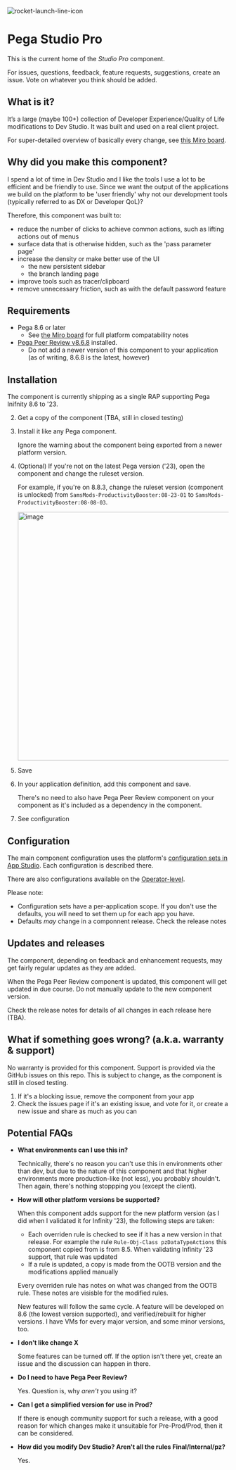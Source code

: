 ![rocket-launch-line-icon](https://github.com/sammich/PegaStudioPro/assets/1682127/39f93eb8-25c1-4f2e-a525-d7b090dfb198)

# Pega Studio Pro

This is the current home of the *Studio Pro* component.

For issues, questions, feedback, feature requests, suggestions, create an issue. Vote on whatever you think should be added.

## What is it?

It’s a large (maybe 100+) collection of Developer Experience/Quality of Life modifications to Dev Studio. It was built and used on a real client project.

For super-detailed overview of basically every change, see [this Miro board](https://miro.com/app/board/uXjVNWQE6xU=/?share_link_id=474308154811).

## Why did you make this component?

I spend a lot of time in Dev Studio and I like the tools I use a lot to be efficient and be friendly to use. Since we want the output of the applications we build on the platform to be 'user friendly' why not our development tools (typically referred to as DX or Developer QoL)?

Therefore, this component was built to:

- reduce the number of clicks to achieve common actions, such as lifting actions out of menus
- surface data that is otherwise hidden, such as the 'pass parameter page'
- increase the density or make better use of the UI
  - the new persistent sidebar
  - the branch landing page
- improve tools such as tracer/clipboard
- remove unnecessary friction, such as with the default password feature

## Requirements

- Pega 8.6 or later
  - See [the Miro board](https://miro.com/app/board/uXjVNWQE6xU=/?moveToWidget=3458764567999200990&cot=14) for full platform compatability notes
- [Pega Peer Review v8.6.8](https://community.pega.com/marketplace/components/peer-review-component) installed.
  - Do not add a newer version of this component to your application (as of writing, 8.6.8 is the latest, however)

## Installation

The component is currently shipping as a single RAP supporting Pega Inifnity 8.6 to '23.

2. Get a copy of the component (TBA, still in closed testing)
3. Install it like any Pega component.

   Ignore the warning about the component being exported from a newer platform version.
   
5. (Optional) If you're not on the latest Pega version ('23), open the component and change the ruleset version.

   For example, if you're on 8.8.3, change the ruleset version (component is unlocked) from `SamsMods-ProductivityBooster:08-23-01` to `SamsMods-ProductivityBooster:08-08-03`.
   
   <img width="565" alt="image" src="https://github.com/sammich/PegaDeveloperProductivityBooster/assets/1682127/052fd3d8-7fce-41f7-a43b-08ab13651cdf">
6. Save
7. In your application definition, add this component and save.

   There's no need to also have Pega Peer Review component on your component as it's included as a dependency in the component.
   
8. See configuration

## Configuration

The main component configuration uses the platform's [configuration sets in App Studio](https://miro.com/app/board/uXjVNWQE6xU=/?moveToWidget=3458764568004912838&cot=14). Each configuration is described there.

There are also configurations available on the [Operator-level](https://miro.com/app/board/uXjVNWQE6xU=/?moveToWidget=3458764568005141127&cot=14).

Please note:

- Configuration sets have a per-application scope. If you don't use the defaults, you will need to set them up for each app you have.
- Defaults *may* change in a componnent release. Check the release notes

## Updates and releases

The component, depending on feedback and enhancement requests, may get fairly regular updates as they are added.

When the Pega Peer Review component is updated, this component will get updated in due course. Do not manually update to the new component version.

Check the release notes for details of all changes in each release here (TBA).

## What if something goes wrong? (a.k.a. warranty & support)

No warranty is provided for this component. Support is provided via the GitHub issues on this repo. This is subject to change, as the component is still in closed testing.

1. If it's a blocking issue, remove the component from your app
2. Check the issues page if it's an existing issue, and vote for it, or create a new issue and share as much as you can

## Potential FAQs

- **What environments can I use this in?**

  Technically, there's no reason you can't use this in environments other than dev, but due to the nature of this component
  and that higher environments more production-like (not less), you probably shouldn't. Then again, there's nothing stoppping
  you (except the client).

- **How will other platform versions be supported?**

  When this component adds support for the new platform version (as I did when I validated it for Infinity '23), the following steps are taken:

  - Each overriden rule is checked to see if it has a new version in that release. For example the rule `Rule-Obj-Class pzDataTypeActions` this component copied from is from 8.5. When validating Infinity '23 support, that rule was updated
  - If a rule is updated, a copy is made from the OOTB version and the modifications applied manually

  Every overriden rule has notes on what was changed from the OOTB rule. These notes are visisble for the modified rules.

  New features will follow the same cycle. A feature will be developed on 8.6 (the lowest version supported), and verified/rebuilt for higher versions. I have VMs for every major version, and some minor versions, too.

- **I don't like change X**

  Some features can be turned off. If the option isn't there yet, create an issue and the discussion can happen in there.

- **Do I need to have Pega Peer Review?**

  Yes. Question is, why *aren't* you using it?

- **Can I get a simplified version for use in Prod?**

  If there is enough community support for such a release, with a good reason for which changes make it unsuitable for Pre-Prod/Prod, then it can be considered.

- **How did you modify Dev Studio? Aren't all the rules Final/Internal/pz?**

  Yes.
